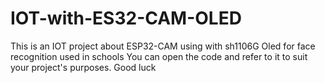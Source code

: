 # IOT-with-ES32-CAM-OLED
This is an IOT project about ESP32-CAM using with sh1106G Oled for face recognition used in schools
You can open the code and refer to it to suit your project's purposes. Good luck
